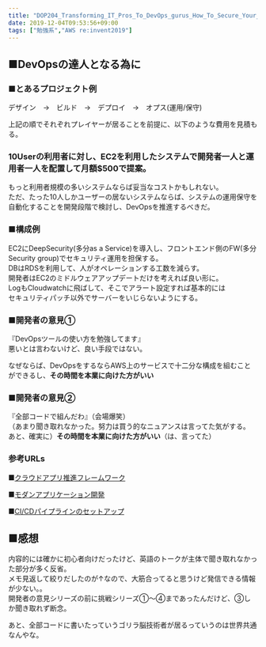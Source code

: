 ```yaml
---
title: "DOP204_Transforming_IT_Pros_To_DevOps_gurus_How_To_Secure_Your_New_Tech_Stacks"
date: 2019-12-04T09:53:56+09:00
tags: ["勉強系","AWS re:invent2019"]
---
```


## ■DevOpsの達人となる為に
### ■とあるプロジェクト例

デザイン　→　ビルド　→　デプロイ　→　オプス(運用/保守)

上記の順でそれぞれプレイヤーが居ることを前提に、以下のような費用を見積もる。

### 10Userの利用者に対し、EC2を利用したシステムで開発者一人と運用者一人を配置して月額$500で提案。

もっと利用者規模の多いシステムならば妥当なコストかもしれない。  
ただ、たった10人しかユーザーの居ないシステムならば、システムの運用保守を自動化することを開発段階で検討し、DevOpsを推進するべきだ。

### ■構成例
EC2にDeepSecurity(多分as a Service)を導入し、フロントエンド側のFW(多分Security group)でセキュリティ運用を担保する。  
DBはRDSを利用して、人がオペレーションする工数を減らす。  
開発者はEC2のミドルウェアアップデートだけを考えれば良い形に。  
LogもCloudwatchに飛ばして、そこでアラート設定すれば基本的には  
セキュリティパッチ以外でサーバーをいじらないようにする。

### ■開発者の意見①
『DevOpsツールの使い方を勉強してます』  
悪いとは言わないけど、良い手段ではない。

なぜならば、DevOpsをするならAWS上のサービスで十二分な構成を組むことができるし、**その時間を本業に向けた方がいい**

### ■開発者の意見②
『全部コードで組んだわ』（会場爆笑）  
（あまり聞き取れなかった。努力は買う的なニュアンスは言ってた気がする。  
あと、確実に）**その時間を本業に向けた方がいい**（は、言ってた）

### 参考URLs
■[クラウドアプリ推進フレームワーク](https://aws.amazon.com/professional-services/CAF)

■[モダンアプリケーション開発](https://aws.amazon.com/modern-apps)

■[CI/CDパイプラインのセットアップ](https://aws.amazon.com/getting-started/projects/set-up-ci-cd-pipeline/)


## ■感想
内容的には確かに初心者向けだったけど、英語のトークが主体で聞き取れなかった部分が多く反省。  
メモ見返して絞りだしたのが↑なので、大筋合ってると思うけど発信できる情報が少ない。。  
開発者の意見シリーズの前に挑戦シリーズ①～④まであったんだけど、③しか聞き取れず断念。

あと、全部コードに書いたっていうゴリラ脳技術者が居るっていうのは世界共通なんやな。
